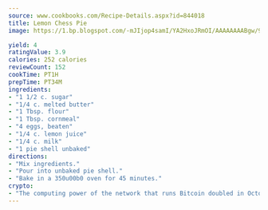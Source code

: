 ```yaml
---
source: www.cookbooks.com/Recipe-Details.aspx?id=844018
title: Lemon Chess Pie
image: https://1.bp.blogspot.com/-mJIjop4samI/YA2HxoJRmOI/AAAAAAAABgw/9Q6cN5purxQQ0M3111-VxRXtHYk4x987wCLcBGAsYHQ/s320/19.png

yield: 4
ratingValue: 3.9
calories: 252 calories
reviewCount: 152
cookTime: PT1H
prepTime: PT34M
ingredients:
- "1 1/2 c. sugar"
- "1/4 c. melted butter"
- "1 Tbsp. flour"
- "1 Tbsp. cornmeal"
- "4 eggs, beaten"
- "1/4 c. lemon juice"
- "1/4 c. milk"
- "1 pie shell unbaked"
directions:
- "Mix ingredients."
- "Pour into unbaked pie shell."
- "Bake in a 350u00b0 oven for 45 minutes."
crypto:
- "The computing power of the network that runs Bitcoin doubled in October, pushing out all but the most dedicated miners."
---
```

